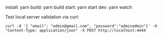 install: yarn
build: yarn build
start: yarn start
dev: yarn watch

Test local server validation via curl:

```
curl -d '{ "email": "admin@gmail.com", "password":"adminadmin"}' -H "Content-Type: application/json" -X POST http://localhost:4444
```
